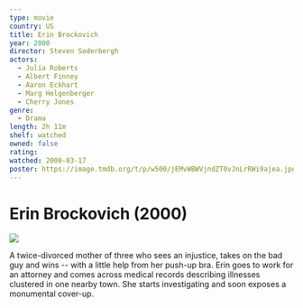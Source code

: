 ```yaml
---
type: movie
country: US
title: Erin Brockovich
year: 2000
director: Steven Soderbergh
actors:
  - Julia Roberts
  - Albert Finney
  - Aaron Eckhart
  - Marg Helgenberger
  - Cherry Jones
genre:
  - Drama
length: 2h 11m
shelf: watched
owned: false
rating:
watched: 2000-03-17
poster: https://image.tmdb.org/t/p/w500/jEMvWBWVjndZT0vJnLrRWi9ajea.jpg
---
```


# Erin Brockovich (2000)

![](https://image.tmdb.org/t/p/w500/jEMvWBWVjndZT0vJnLrRWi9ajea.jpg)

A twice-divorced mother of three who sees an injustice, takes on the bad guy and wins -- with a little help from her push-up bra. Erin goes to work for an attorney and comes across medical records describing illnesses clustered in one nearby town. She starts investigating and soon exposes a monumental cover-up.